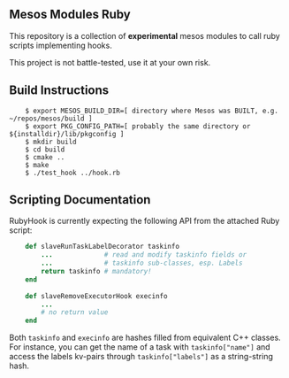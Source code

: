 Mesos Modules Ruby
------------------

This repository is a collection of **experimental** mesos modules to call ruby scripts implementing hooks.

This project is not battle-tested, use it at your own risk.

Build Instructions
------------------

```shell
    $ export MESOS_BUILD_DIR=[ directory where Mesos was BUILT, e.g. ~/repos/mesos/build ]
    $ export PKG_CONFIG_PATH=[ probably the same directory or ${installdir}/lib/pkgconfig ]
    $ mkdir build
    $ cd build
    $ cmake ..
    $ make
    $ ./test_hook ../hook.rb
```

Scripting Documentation
-----------------------

RubyHook is currently expecting the following API from the attached Ruby script:

```ruby
    def slaveRunTaskLabelDecorator taskinfo
        ...             # read and modify taskinfo fields or
        ...             # taskinfo sub-classes, esp. Labels
        return taskinfo # mandatory!
    end
    
    def slaveRemoveExecutorHook execinfo
        ...
        # no return value
    end
```

Both `taskinfo` and `execinfo` are hashes filled from equivalent C++ classes.
For instance, you can get the name of a task with `taskinfo["name"]` and access
the labels kv-pairs through `taskinfo["labels"]` as a string-string hash.  
